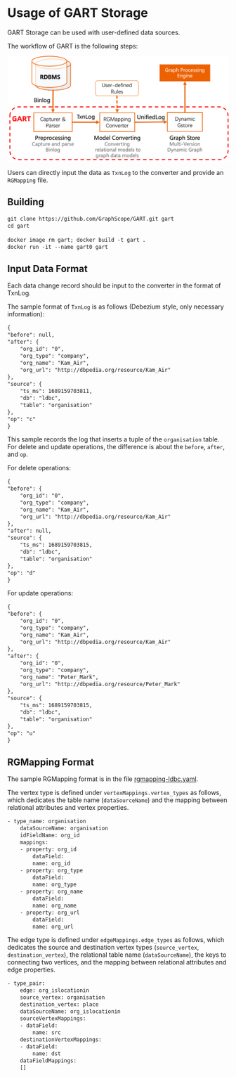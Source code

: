 # Usage of GART Storage

GART Storage can be used with user-defined data sources.

The workflow of GART is the following steps:

![](../../../images/arch.png)

Users can directly input the data as `TxnLog` to the converter and provide an `RGMapping` file.

## Building
```
git clone https://github.com/GraphScope/GART.git gart
cd gart

docker image rm gart; docker build -t gart .
docker run -it --name gart0 gart
```

## Input Data Format

Each data change record should be input to the converter in the format of TxnLog.

The sample format of `TxnLog` is as follows (Debezium style, only necessary information):
```
{
"before": null,
"after": {
    "org_id": "0",
    "org_type": "company",
    "org_name": "Kam_Air",
    "org_url": "http://dbpedia.org/resource/Kam_Air"
},
"source": {
    "ts_ms": 1689159703811,
    "db": "ldbc",
    "table": "organisation"
},
"op": "c"
}
```
This sample records the log that inserts a tuple of the `organisation` table.
For delete and update operations, the difference is about the `before`, `after`, and `op`.

For delete operations:
```
{
"before": {
    "org_id": "0",
    "org_type": "company",
    "org_name": "Kam_Air",
    "org_url": "http://dbpedia.org/resource/Kam_Air"
},
"after": null,
"source": {
    "ts_ms": 1689159703815,
    "db": "ldbc",
    "table": "organisation"
},
"op": "d"
}
```

For update operations:
```
{
"before": {
    "org_id": "0",
    "org_type": "company",
    "org_name": "Kam_Air",
    "org_url": "http://dbpedia.org/resource/Kam_Air"
},
"after": {
    "org_id": "0",
    "org_type": "company",
    "org_name": "Peter_Mark",
    "org_url": "http://dbpedia.org/resource/Peter_Mark"
},
"source": {
    "ts_ms": 1689159703815,
    "db": "ldbc",
    "table": "organisation"
},
"op": "u"
}
```

## RGMapping Format
The sample RGMapping format is in the file [rgmapping-ldbc.yaml](../vegito/test/schema/rgmapping-ldbc.yaml).

The vertex type is defined under `vertexMappings.vertex_types` as follows, which dedicates the table name (`dataSourceName`) and the mapping between relational attributes and vertex properties.
```
- type_name: organisation
    dataSourceName: organisation
    idFieldName: org_id
    mappings:
    - property: org_id
        dataField:
        name: org_id
    - property: org_type
        dataField:
        name: org_type
    - property: org_name
        dataField:
        name: org_name
    - property: org_url
        dataField:
        name: org_url
```

The edge type is defined under `edgeMappings.edge_types` as follows, which dedicates the source and destination vertex types (`source_vertex`, `destination_vertex`), the relational table name (`dataSourceName`), the keys to connecting two vertices, and the mapping between relational attributes and edge properties.
```
- type_pair:
    edge: org_islocationin
    source_vertex: organisation
    destination_vertex: place
    dataSourceName: org_islocationin
    sourceVertexMappings:
    - dataField:
        name: src
    destinationVertexMappings:
    - dataField:
        name: dst
    dataFieldMappings:
    []
```
